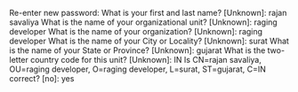 
Re-enter new password: 
What is your first and last name?
  [Unknown]:  rajan savaliya
What is the name of your organizational unit?
  [Unknown]:  raging developer
What is the name of your organization?
  [Unknown]:  raging developer
What is the name of your City or Locality?
  [Unknown]:  surat
What is the name of your State or Province?
  [Unknown]:  gujarat
What is the two-letter country code for this unit?
  [Unknown]:  IN 
Is CN=rajan savaliya, OU=raging developer, O=raging developer, L=surat, ST=gujarat, C=IN correct?
  [no]:  yes
